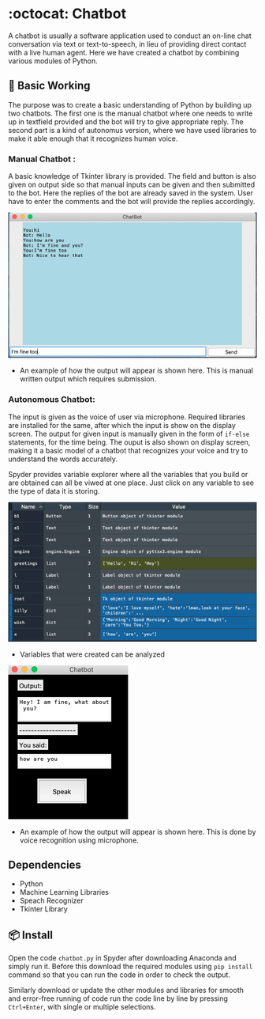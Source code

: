 # :octocat: Chatbot

A chatbot is usually a software application used to conduct an on-line chat conversation via text or text-to-speech, in lieu of providing direct contact with a live human agent. Here we have created a chatbot by combining various modules of Python.

## 🔨 Basic Working 

The purpose was to create a basic understanding of Python by building up two chatbots. The first one is the manual chatbot where one needs to write up in textfield provided and the bot will try to give appropriate reply. The second part is a kind of autonomus version, where we have used libraries to make it able enough that it recognizes human voice.

### Manual Chatbot :

A basic knowledge of Tkinter library is provided. The field and button is also given on output side so that manual inputs can be given and then submitted to the bot.
Here the replies of the bot are already saved in the system. User have to enter the comments and the bot will provide the replies accordingly.

![Example Output](manual_output.png)

- An example of how the output will appear is shown here. This is manual written output which requires submission.

### Autonomous Chatbot:

The input is given as the voice of user via microphone. Required libraries are installed for the same, after which the input is show on the display screen. The output for given input is manually given in the form of ```if-else``` statements, for the time being. The ouput is also shown on display screen, making it a basic model of a chatbot that recognizes your voice and try to understand the words accurately.

Spyder provides variable explorer where all the variables that you build or are obtained can all be viwed at one place. Just click on any variable to see the type of data it is storing.

![Variables Obtained](variable_explorer.png)

- Variables that were created can be analyzed 

![Example Output](output.png)

- An example of how the output will appear is shown here. This is done by voice recognition using microphone.
## Dependencies

- Python
- Machine Learning Libraries
- Speach Recognizer
- Tkinter Library

## 📦 Install

Open the code ```chatbot.py``` in Spyder after downloading Anaconda and simply run it. Before this download the required modules using `pip install` command so that you can run the code in order to check the output.

Similarly download or update the other modules and libraries for smooth and error-free running of code run the code line by line by pressing ```Ctrl+Enter```, with single or multiple selections.
